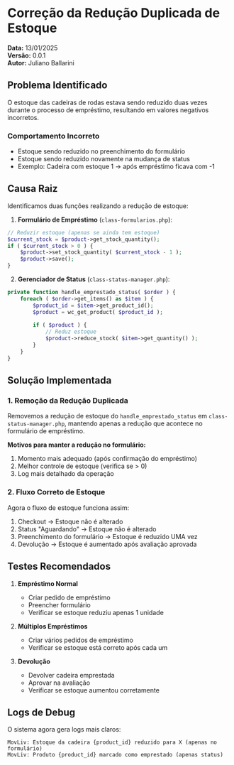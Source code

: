 # Correção da Redução Duplicada de Estoque

**Data:** 13/01/2025  
**Versão:** 0.0.1  
**Autor:** Juliano Ballarini  

## Problema Identificado

O estoque das cadeiras de rodas estava sendo reduzido duas vezes durante o processo de empréstimo, resultando em valores negativos incorretos.

### Comportamento Incorreto
- Estoque sendo reduzido no preenchimento do formulário
- Estoque sendo reduzido novamente na mudança de status
- Exemplo: Cadeira com estoque 1 → após empréstimo ficava com -1

## Causa Raiz

Identificamos duas funções realizando a redução de estoque:

1. **Formulário de Empréstimo** (`class-formularios.php`):
```php
// Reduzir estoque (apenas se ainda tem estoque)
$current_stock = $product->get_stock_quantity();
if ( $current_stock > 0 ) {
    $product->set_stock_quantity( $current_stock - 1 );
    $product->save();
}
```

2. **Gerenciador de Status** (`class-status-manager.php`):
```php
private function handle_emprestado_status( $order ) {
    foreach ( $order->get_items() as $item ) {
        $product_id = $item->get_product_id();
        $product = wc_get_product( $product_id );
        
        if ( $product ) {
            // Reduz estoque
            $product->reduce_stock( $item->get_quantity() );
        }
    }
}
```

## Solução Implementada

### 1. Remoção da Redução Duplicada

Removemos a redução de estoque do `handle_emprestado_status` em `class-status-manager.php`, mantendo apenas a redução que acontece no formulário de empréstimo.

**Motivos para manter a redução no formulário:**
1. Momento mais adequado (após confirmação do empréstimo)
2. Melhor controle de estoque (verifica se > 0)
3. Log mais detalhado da operação

### 2. Fluxo Correto de Estoque

Agora o fluxo de estoque funciona assim:
1. Checkout → Estoque não é alterado
2. Status "Aguardando" → Estoque não é alterado
3. Preenchimento do formulário → Estoque é reduzido UMA vez
4. Devolução → Estoque é aumentado após avaliação aprovada

## Testes Recomendados

1. **Empréstimo Normal**
   - Criar pedido de empréstimo
   - Preencher formulário
   - Verificar se estoque reduziu apenas 1 unidade

2. **Múltiplos Empréstimos**
   - Criar vários pedidos de empréstimo
   - Verificar se estoque está correto após cada um

3. **Devolução**
   - Devolver cadeira emprestada
   - Aprovar na avaliação
   - Verificar se estoque aumentou corretamente

## Logs de Debug

O sistema agora gera logs mais claros:
```
MovLiv: Estoque da cadeira {product_id} reduzido para X (apenas no formulário)
MovLiv: Produto {product_id} marcado como emprestado (apenas status)
``` 
